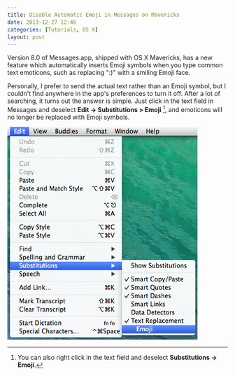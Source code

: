```yaml
---
title: Disable Automatic Emoji in Messages on Mavericks
date: 2013-12-27 12:46
categories: [Tutorials, OS X]
layout: post
---
```


Version 8.0 of Messages.app, shipped with OS X Mavericks, has a new feature which automatically inserts Emoji symbols when you type common text emoticons, such as replacing ":)" with a smiling Emoji face. 

Personally, I prefer to send the actual text rather than an Emoji symbol, but I couldn't find anywhere in the app's preferences to turn it off. After a lot of searching, it turns out the answer is simple. Just click in the text field in Messages and deselect **Edit → Substitutions > Emoji** [^1], and emoticons will no longer be replaced with Emoji symbols.

![Disable Emoji](/images/2013/12/27/disable-automatic-emoji-in-messages-on-mavericks/Disable-Emoji.png)

[^1]: You can also right click in the text field and deselect **Substitutions → Emoji**.